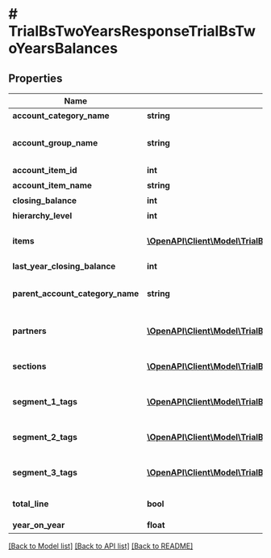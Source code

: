 # # TrialBsTwoYearsResponseTrialBsTwoYearsBalances

## Properties

Name | Type | Description | Notes
------------ | ------------- | ------------- | -------------
**account_category_name** | **string** | 勘定科目カテゴリー名 | [optional]
**account_group_name** | **string** | 決算書表示名(account_item_display_type:group指定時に決算書表示名の時のみ含まれる) | [optional]
**account_item_id** | **int** | 勘定科目ID(勘定科目の時のみ含まれる) | [optional]
**account_item_name** | **string** | 勘定科目名(勘定科目の時のみ含まれる) | [optional]
**closing_balance** | **int** | 期末残高 | [optional]
**hierarchy_level** | **int** | 階層レベル | [optional]
**items** | [**\OpenAPI\Client\Model\TrialBsTwoYearsResponseTrialBsTwoYearsItems[]**](TrialBsTwoYearsResponseTrialBsTwoYearsItems.md) | breakdown_display_type:item, account_item_display_type:account_item指定時のみ含まれる | [optional]
**last_year_closing_balance** | **int** | 前年度期末残高 | [optional]
**parent_account_category_name** | **string** | 上位勘定科目カテゴリー名(勘定科目カテゴリーの時のみ、上層が存在する場合含まれる) | [optional]
**partners** | [**\OpenAPI\Client\Model\TrialBsTwoYearsResponseTrialBsTwoYearsPartners[]**](TrialBsTwoYearsResponseTrialBsTwoYearsPartners.md) | breakdown_display_type:partner, account_item_display_type:account_item指定時のみ含まれる | [optional]
**sections** | [**\OpenAPI\Client\Model\TrialBsTwoYearsResponseTrialBsTwoYearsSections[]**](TrialBsTwoYearsResponseTrialBsTwoYearsSections.md) | breakdown_display_type:section, account_item_display_type:account_item指定時のみ含まれる | [optional]
**segment_1_tags** | [**\OpenAPI\Client\Model\TrialBsTwoYearsResponseTrialBsTwoYearsSegment1Tags[]**](TrialBsTwoYearsResponseTrialBsTwoYearsSegment1Tags.md) | breakdown_display_type:segment_1_tag, account_item_display_type:account_item指定時のみ含まれる | [optional]
**segment_2_tags** | [**\OpenAPI\Client\Model\TrialBsTwoYearsResponseTrialBsTwoYearsSegment2Tags[]**](TrialBsTwoYearsResponseTrialBsTwoYearsSegment2Tags.md) | breakdown_display_type:segment_2_tag, account_item_display_type:account_item指定時のみ含まれる | [optional]
**segment_3_tags** | [**\OpenAPI\Client\Model\TrialBsTwoYearsResponseTrialBsTwoYearsSegment3Tags[]**](TrialBsTwoYearsResponseTrialBsTwoYearsSegment3Tags.md) | breakdown_display_type:segment_3_tag, account_item_display_type:account_item指定時のみ含まれる | [optional]
**total_line** | **bool** | 合計行(勘定科目カテゴリーの時のみ含まれる) | [optional]
**year_on_year** | **float** | 前年比 | [optional]

[[Back to Model list]](../../README.md#models) [[Back to API list]](../../README.md#endpoints) [[Back to README]](../../README.md)
